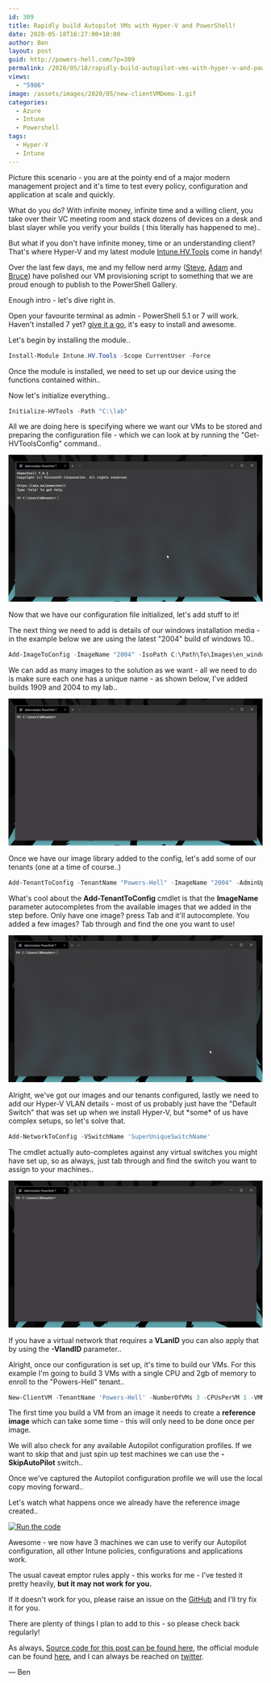 ```yaml
---
id: 309
title: Rapidly build Autopilot VMs with Hyper-V and PowerShell!
date: 2020-05-18T16:27:00+10:00
author: Ben
layout: post
guid: http://powers-hell.com/?p=309
permalink: /2020/05/18/rapidly-build-autopilot-vms-with-hyper-v-and-powershell/
views:
  - "5986"
image: /assets/images/2020/05/new-clientVMDemo-1.gif
categories:
  - Azure
  - Intune
  - Powershell
tags:
  - Hyper-V
  - Intune
---
```

Picture this scenario - you are at the pointy end of a major modern management project and it's time to test every policy, configuration and application at scale and quickly.

What do you do? With infinite money, infinite time and a willing client, you take over their VC meeting room and stack dozens of devices on a desk and blast slayer while you verify your builds ( this literally has happened to me)..

<!--more-->

But what if you don't have infinite money, time or an understanding client? That's where Hyper-V and my latest module [Intune.HV.Tools](https://www.powershellgallery.com/packages/Intune.HV.Tools) come in handy!

Over the last few days, me and my fellow nerd army ([Steve](https://twitter.com/OnPremCloudGuy), [Adam](https://twitter.com/AdamGrossTX) and [Bruce](https://twitter.com/BruceSaaaa)) have polished our VM provisioning script to something that we are proud enough to publish to the PowerShell Gallery.

Enough intro - let's dive right in.

Open your favourite terminal as admin - PowerShell 5.1 or 7 will work. Haven't installed 7 yet? [give it a go](https://github.com/PowerShell/powershell/releases), it's easy to install and awesome.

Let's begin by installing the module..

```PowerShell
Install-Module Intune.HV.Tools -Scope CurrentUser -Force
```

Once the module is installed, we need to set up our device using the functions contained within..

Now let's initialize everything..

```PowerShell
Initialize-HVTools -Path "C:\lab"
```

All we are doing here is specifying where we want our VMs to be stored and preparing the configuration file - which we can look at by running the "Get-HVToolsConfig" command..

[![Initialize](/assets/images/2020/05/initialize.gif)](/assets/images/2020/05/initialize.gif "Initialize")

Now that we have our configuration file initialized, let's add stuff to it!

The next thing we need to add is details of our windows installation media - in the example below we are using the latest "2004" build of windows 10..

```PowerShell
Add-ImageToConfig -ImageName "2004" -IsoPath C:\Path\To\Images\en_windows_10_business_editions_version_2004_x64_dvd_d06ef8c5.iso
```

We can add as many images to the solution as we want - all we need to do is make sure each one has a unique name - as shown below, I've added builds 1909 and 2004 to my lab..

[![Add image to config](/assets/images/2020/05/add-imagetoconfig.gif)](/assets/images/2020/05/add-imagetoconfig.gif "Add image to config")

Once we have our image library added to the config, let's add some of our tenants (one at a time of course..)

```PowerShell
Add-TenantToConfig -TenantName "Powers-Hell" -ImageName "2004" -AdminUpn "AdminEmail@Powers-Hell.com"
```

What's cool about the **Add-TenantToConfig** cmdlet is that the **ImageName** parameter autocompletes from the available images that we added in the step before. Only have one image? press Tab and it'll autocomplete. You added a few images? Tab through and find the one you want to use!

[![Add tenant to config](/assets/images/2020/05/add-tenantoconfig.gif)](/assets/images/2020/05/add-tenantoconfig.gif "Add tenant to config")

Alright, we've got our images and our tenants configured, lastly we need to add our Hyper-V VLAN details - most of us probably just have the "Default Switch" that was set up when we install Hyper-V, but \*some\* of us have complex setups, so let's solve that.

```PowerShell
Add-NetworkToConfig -VSwitchName 'SuperUniqueSwitchName'
```

The cmdlet actually auto-completes against any virtual switches you might have set up, so as always, just tab through and find the switch you want to assign to your machines..

[![Add network to config](/assets/images/2020/05/add-networktoconfig.gif)](/assets/images/2020/05/add-networktoconfig.gif "Add network to config")

If you have a virtual network that requires a **VLanID** you can also apply that by using the **-VlandID** parameter..

Alright, once our configuration is set up, it's time to build our VMs. For this example I'm going to build 3 VMs with a single CPU and 2gb of memory to enroll to the "Powers-Hell" tenant..

```PowerShell
New-ClientVM -TenantName 'Powers-Hell' -NumberOfVMs 3 -CPUsPerVM 1 -VMMemory 2gb
```

The first time you build a VM from an image it needs to create a **reference image** which can take some time - this will only need to be done once per image.

We will also check for any available Autopilot configuration profiles. If we want to skip that and just spin up test machines we can use the **-SkipAutoPilot** switch..

Once we've captured the Autopilot configuration profile we will use the local copy moving forward..

Let's watch what happens once we already have the reference image created..

[![Run the code](https://i0.wp.com/i.imgur.com/ix05KH2.gif?w=1170&#038;ssl=1)](https://i0.wp.com/i.imgur.com/ix05KH2.gif?w=1170&#038;ssl=1 "Run the code")

Awesome - we now have 3 machines we can use to verify our Autopilot configuration, all other Intune policies, configurations and applications work.

The usual caveat emptor rules apply - this works for me - I've tested it pretty heavily, **but it may not work for you.**

If it doesn't work for you, please raise an issue on the [GitHub](https://github.com/tabs-not-spaces/Intune.HV.Tools) and I'll try fix it for you.

There are plenty of things I plan to add to this - so please check back regularly!

As always, [Source code for this post can be found here](https://github.com/tabs-not-spaces/Intune.HV.Tools), the official module can be found [here](https://www.powershellgallery.com/packages/Intune.HV.Tools), and I can always be reached on [twitter](https://twitter.com/powers_hell).

— Ben
